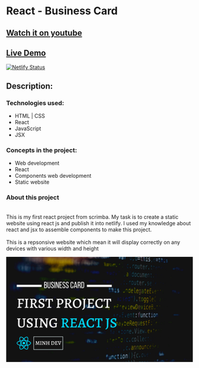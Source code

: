 # React - Business Card
## [Watch it on youtube]()
## [Live Demo](https://mybusinesscard-react.netlify.app/)
[![Netlify Status](https://api.netlify.com/api/v1/badges/11b3cd00-91a2-4c23-a560-6870a0d49bce/deploy-status)](https://app.netlify.com/sites/mybusinesscard-react/deploys)



## **Description:**

### Technologies used:

- HTML | CSS
- React 
- JavaScript
- JSX

### Concepts in the project:

- Web development
- React
- Components web development
- Static website

### About this project
\
This is my first react project from scrimba. My task is to create a static website using react js and publish it into netlify. I used my knowledge about react and jsx to assemble components to make this project.
\
\
This is a repsonsive website which mean it will display correctly on any devices with various width and height

![preview img](/preview.png)
